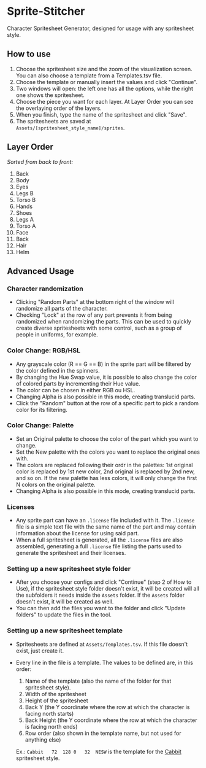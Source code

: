 # Sprite-Stitcher
Character Spritesheet Generator, designed for usage with any spritesheet style.

## How to use
1. Choose the spritesheet size and the zoom of the visualization screen. You can also choose a template from a Templates.tsv file.
2. Choose the template or manually insert the values and click "Continue".
3. Two windows will open: the left one has all the options, while the right one shows the spritesheet.
4. Choose the piece you want for each layer. At Layer Order you can see the overlaying order of the layers.
5. When you finish, type the name of the spritesheet and click "Save".
6. The spritesheets are saved at ``Assets/[spritesheet_style_name]/sprites``.

## Layer Order

*Sorted from back to front:*
1. Back
2. Body
3. Eyes
4. Legs B
5. Torso B
6. Hands
7. Shoes
8. Legs A
9. Torso A
10. Face
11. Back
12. Hair
13. Helm

## Advanced Usage

### Character randomization

* Clicking "Random Parts" at the bottom right of the window will randomize all parts of the character.
* Checking "Lock" at the row of any part prevents it from being randomized when randomizing the parts. This can be used to quickly create diverse spritesheets with some control, such as a group of people in uniforms, for example.

### Color Change: RGB/HSL

* Any grayscale color (R == G == B) in the sprite part will be filtered by the color defined in the spinners.
* By changing the Hue Swap value, it is possible to also change the color of colored parts by incrementing their Hue value.
* The color can be chosen in either RGB ou HSL.
* Changing Alpha is also possible in this mode, creating translucid parts.
* Click the "Random" button at the row of a specific part to pick a random color for its filtering.

### Color Change: Palette

* Set an Original palette to choose the color of the part which you want to change.
* Set the New palette with the colors you want to replace the original ones with.
* The colors are replaced following their ordr in the palettes: 1st original color is replaced by 1st new color, 2nd original is replaced by 2nd new, and so on. If the new palette has less colors, it will only change the first N colors on the original palette.
* Changing Alpha is also possible in this mode, creating translucid parts.

### Licenses
* Any sprite part can have an ``.license`` file included with it. The ``.license`` file is a simple text file with the same name of the part and may contain information about the license for using said part.
* When a full spritesheet is generated, all the ``.license`` files are also assembled, generating a full ``.license`` file listing the parts used to generate the spritesheet and their licenses.

### Setting up a new spritesheet style folder

* After you choose your configs and click "Continue" (step 2 of How to Use), if the spritesheet style folder doesn't exist, it will be created will all the subfolders it needs inside the ``Assets`` folder. If the ``Assets`` folder doesn't exist, it will be created as well.
* You can then add the files you want to the folder and click "Update folders" to update the files in the tool.

### Setting up a new spritesheet template

* Spritesheets are defined at ``Assets/Templates.tsv``. If this file doesn't exist, just create it.
* Every line in the file is a template. The values to be defined are, in this order:
	1. Name of the template (also the name of the folder for that spritesheet style).
	2. Width of the spritesheet
	3. Height of the spritesheet
	4. Back Y (the Y coordinate where the row at which the character is facing north starts)
	5. Back Height (the Y coordinate where the row at which the character is facing north ends)
	6. Row order (also shown in the template name, but not used for anything else)

	Ex.: ``Cabbit	72	128	0	32	NESW`` is the template for the [Cabbit](https://opengameart.org/content/cabbit-bases-collection) spritesheet style.